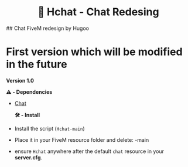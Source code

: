 <h1 align="center">🔖 Hchat - Chat Redesing</h1>
## Chat FiveM redesign by Hugoo

# **First version** which will be modified in the future

**Version 1.0**

**⚠️ - Dependencies**
- [Chat](https://github.com/citizenfx/cfx-server-data/tree/master/resources/%5Bgameplay%5D/chat)

  **🛠 - Install**
- Install the script (``Hchat-main``)
- Place it in your FiveM resource folder and delete: -main
- ensure ``Hchat`` anywhere after the default ``chat`` resource in your **server.cfg**.
